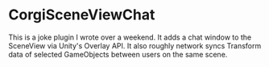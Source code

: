 # CorgiSceneViewChat

This is a joke plugin I wrote over a weekend. It adds a chat window to the SceneView via Unity's Overlay API. It also roughly network syncs Transform data of selected GameObjects between users on the same scene. 
